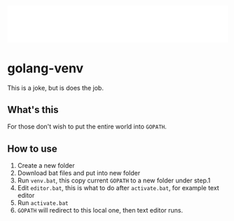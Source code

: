 ![](https://raw.githubusercontent.com/mhtvsSFrpHdE/contact-me/master/AboutIssue.svg)

# golang-venv

This is a joke, but is does the job.

## What's this

For those don't wish to put the entire world into `GOPATH`.

## How to use

1. Create a new folder
1. Download bat files and put into new folder
1. Run `venv.bat`, this copy current `GOPATH` to a new folder under step.1
1. Edit `editor.bat`, this is what to do after `activate.bat`, for example text editor
1. Run `activate.bat`
1. `GOPATH` will redirect to this local one, then text editor runs.
